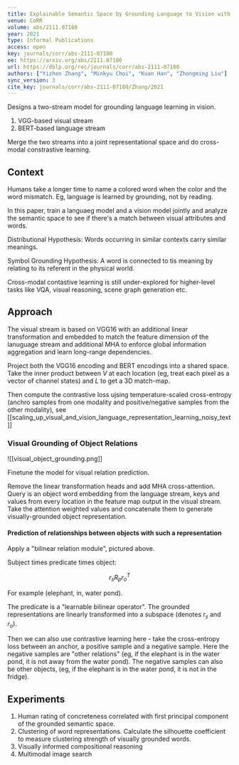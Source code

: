 ```yaml
---
title: Explainable Semantic Space by Grounding Language to Vision with Cross-Modal Contrastive Learning.
venue: CoRR
volume: abs/2111.07180
year: 2021
type: Informal Publications
access: open
key: journals/corr/abs-2111-07180
ee: https://arxiv.org/abs/2111.07180
url: https://dblp.org/rec/journals/corr/abs-2111-07180
authors: ["Yizhen Zhang", "Minkyu Choi", "Kuan Han", "Zhongming Liu"]
sync_version: 3
cite_key: journals/corr/abs-2111-07180/Zhang/2021
---
```


Designs a two-stream model for grounding language learning in vision.

1. VGG-based visual stream
2. BERT-based language stream

Merge the two streams into a joint representational space and do cross-modal constrastive learning.

## Context

Humans take a longer time to name a colored word when the color and the word mismatch. Eg, language is learned by grounding, not by reading.

In this paper, train a languaeg model and a vision model jointly and analyze the semantic space to see if there's a match between visual attributes and words.

Distributional Hypothesis: Words occurring in similar contexts carry similar meanings.

Symbol Grounding Hypothesis: A word is connected to tis meaning by relating to its referent in the physical world.

Cross-modal contastive learning is still under-explored for higher-level tasks like VQA, visual reasoning, scene graph generation etc.

## Approach

The visual stream is based on VGG16 with an additional linear transformation and embedded to match the feature dimension of the lanuguage stream and additional MHA to enforce global information aggregation and learn long-range dependencies.

Project both the VGG16 encoding and BERT encodings into a shared space. Take the inner product between $V$ at each location (eg, treat each pixel as a vector of channel states) and $L$ to get a 3D match-map.

Then compute the contrastive loss ujsing temperature-scaled cross-entropy (anchro samples from one modality and positive/negative samples from the other modality), see [[scaling_up_visual_and_vision_language_representation_learning_noisy_text]]


### Visual Grounding of Object Relations

![[visual_object_grounding.png]]

Finetune the model for visual relation prediction.

Remove the linear transformation heads and add MHA cross-attention. Query is an object word embedding from the language stream, keys and values from every location in the feature map output in the visual stream. Take the attention weighted values and concatenate them to generate visually-grounded object representation.

#### Prediction of relationships between objects with such a representation

Apply a "bilinear relation module", pictured above.

Subject times predicate times object:

$$
r_s R_p r^T_o
$$

For example (elephant, in, water pond).

The predicate is a "learnable bilinear operator". The grounded representations are linearly transformed into a subspace (denotes $r_s$ and $r_o$).

Then we can also use contrastive learning here - take the cross-entropy loss between an anchor, a positive sample and a negative sample. Here the negative samples are "other relations" (eg, if the elephant is in the water pond, it is not away from the water pond). The negative samples can also be other objects, (eg, if the elephant is in the water pond, it is not in the fridge).


## Experiments

1. Human rating of concreteness correlated with first principal component of the grounded semantic space.
2. Clustering of word representations. Calculate the silhouette coefficient to measure clustering strength of visually grounded words.
3. Visually informed compositional reasoning
4. Multimodal image search

